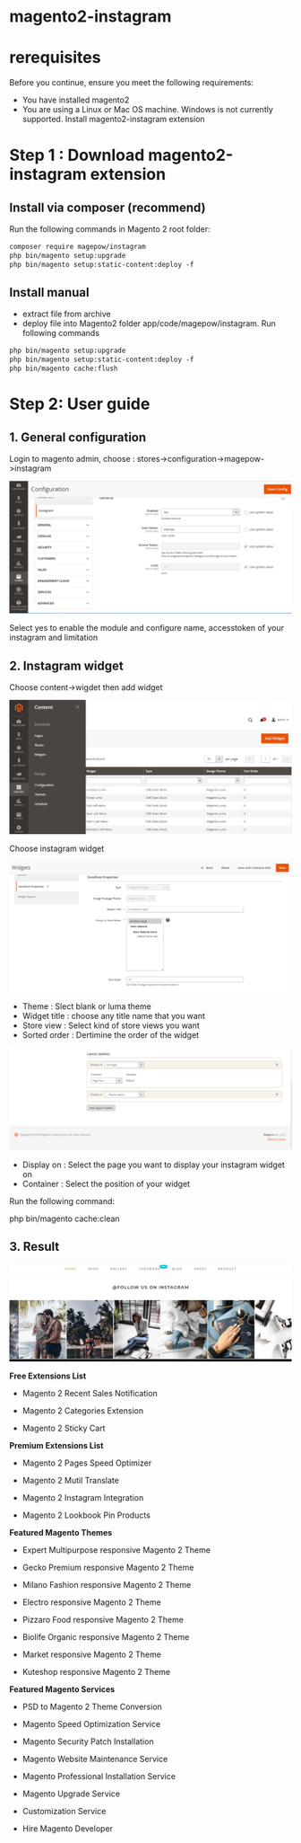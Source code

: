 # magento2-instagram
# rerequisites

Before you continue, ensure you meet the following requirements:

  * You have installed magento2
  * You are using a Linux or Mac OS machine. Windows is not currently supported.
  Install magento2-instagram extension

# Step 1 : Download magento2-instagram extension

 ## Install via composer (recommend)
Run the following commands in Magento 2 root folder:
```
composer require magepow/instagram
php bin/magento setup:upgrade
php bin/magento setup:static-content:deploy -f
```
  ## Install manual
  
* extract file from archive
* deploy file into Magento2 folder app/code/magepow/instagram. Run following commands

 ```
 php bin/magento setup:upgrade
 php bin/magento setup:static-content:deploy -f
 php bin/magento cache:flush
 ```

# Step 2: User guide

  ## 1. General configuration

  Login to magento admin, choose : stores->configuration->magepow->instagram
  
  ![Image of magento admin](https://github.com/thuythunguyen/image/blob/master/Capture1.PNG)

  Select yes to enable the module and configure name, accesstoken of your instagram and limitation
  
  ## 2. Instagram widget
  
   Choose content->wigdet then add widget
   
   ![Image of magento admin](https://github.com/thuythunguyen/image/blob/master/Capture2.PNG)
    
    
   Choose instagram widget
    
   ![Image of magento admin](https://github.com/thuythunguyen/image/blob/master/Capture3.PNG)
   
   * Theme : Slect blank or luma theme
   * Widget title : choose any title name that you want
   * Store view : Select kind of store views you want
   * Sorted order : Dertimine the order of the widget
   
   ![Image of magento admin](https://github.com/thuythunguyen/image/blob/master/Capture4.PNG)
   
   * Display on : Select the page you want to display your instagram widget on
   * Container : Select the position of your widget
   
   Run the following command:
      
   php bin/magento cache:clean
   
  ## 3. Result
   
   ![Image of magento store front](https://github.com/thuythunguyen/image/blob/master/result.PNG)
      
**Free Extensions List**

* Magento 2 Recent Sales Notification

* Magento 2 Categories Extension

* Magento 2 Sticky Cart

**Premium Extensions List**

* Magento 2 Pages Speed Optimizer

* Magento 2 Mutil Translate

* Magento 2 Instagram Integration

* Magento 2 Lookbook Pin Products

**Featured Magento Themes**

* Expert Multipurpose responsive Magento 2 Theme

* Gecko Premium responsive Magento 2 Theme

* Milano Fashion responsive Magento 2 Theme

* Electro responsive Magento 2 Theme

* Pizzaro Food responsive Magento 2 Theme

* Biolife Organic responsive Magento 2 Theme

* Market responsive Magento 2 Theme

* Kuteshop responsive Magento 2 Theme

**Featured Magento Services**

* PSD to Magento 2 Theme Conversion

* Magento Speed Optimization Service

* Magento Security Patch Installation

* Magento Website Maintenance Service

* Magento Professional Installation Service

* Magento Upgrade Service

* Customization Service

* Hire Magento Developer
      




